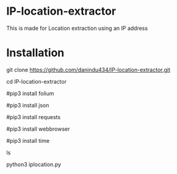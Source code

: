 # IP-location-extractor
 This is made for Location extraction using an IP address

# Installation
git clone https://github.com/danindu434/IP-location-extractor.git

cd IP-location-extractor

#pip3 install folium

#pip3 install json

#pip3 install requests

#pip3 install webbrowser

#pip3 install time

ls

python3 iplocation.py
